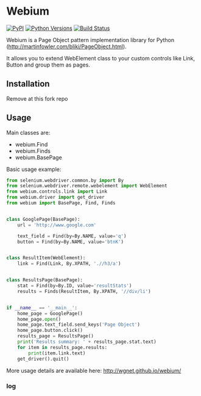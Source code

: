 # Webium

[![PyPI](https://img.shields.io/pypi/v/webium.svg?maxAge=3600)](https://pypi.python.org/pypi/webium)
[![Python Versions](https://img.shields.io/pypi/pyversions/webium.svg?maxAge=3600)](https://pypi.python.org/pypi/webium)
[![Build Status](https://img.shields.io/travis/wgnet/webium/master.svg?maxAge=3600)](https://travis-ci.org/wgnet/webium)

Webium is a Page Object pattern implementation library for Python (http://martinfowler.com/bliki/PageObject.html).

It allows you to extend WebElement class to your custom controls like Link, Button and group them as pages.

## Installation

Remove at this fork repo

## Usage

Main classes are:

- webium.Find
- webium.Finds
- webium.BasePage

Basic usage example:

```python
from selenium.webdriver.common.by import By
from selenium.webdriver.remote.webelement import WebElement
from webium.controls.link import Link
from webium.driver import get_driver
from webium import BasePage, Find, Finds


class GooglePage(BasePage):
    url = 'http://www.google.com'

    text_field = Find(by=By.NAME, value='q')
    button = Find(by=By.NAME, value='btnK')


class ResultItem(WebElement):
    link = Find(Link, By.XPATH, './/h3/a')


class ResultsPage(BasePage):
    stat = Find(by=By.ID, value='resultStats')
    results = Finds(ResultItem, By.XPATH, '//div/li')


if __name__ == '__main__':
    home_page = GooglePage()
    home_page.open()
    home_page.text_field.send_keys('Page Object')
    home_page.button.click()
    results_page = ResultsPage()
    print('Results summary: ' + results_page.stat.text)
    for item in results_page.results:
        print(item.link.text)
    get_driver().quit()
```

More usage details are available here: http://wgnet.github.io/webium/


### log
